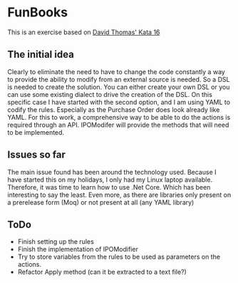 # FunBooks

This is an exercise based on [David Thomas' Kata 16](http://codekata.com/kata/kata16-business-rules/)

## The initial idea

Clearly to eliminate the need to have to change the code constantly a way to provide the ability to modify from an external source is needed.
So a DSL is needed to create the solution. You can either create your own DSL or you can use some existing dialect to drive the creation of the DSL.
On this specific case I have started with the second option, and I am using YAML to codify the rules. Especially as the Purchase Order does look already like YAML. 
For this to work, a comprehensive way to be able to do the actions is required through an API. IPOModifer will provide the methods that will need to be implemented.

## Issues so far
The main issue found has been around the technology used. Because I have started this on my holidays, I only had my Linux laptop available. 
Therefore, it was time to learn how to use .Net Core. Which has been interesting to say the least. Even more, as there are libraries only present on a prerelease form (Moq)
or not present at all (any YAML library)


## ToDo
- Finish setting up the rules
- Finish the implementation of IPOModifier
- Try to store variables from the rules to be used as parameters on the actions.
- Refactor Apply method (can it be extracted to a text file?)